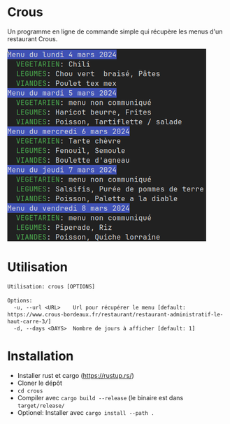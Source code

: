 # Crous

Un programme en ligne de commande simple qui récupère les menus d'un restaurant Crous.

![example](./example.png)

# Utilisation

```
Utilisation: crous [OPTIONS]

Options:
  -u, --url <URL>    Url pour récupérer le menu [default: https://www.crous-bordeaux.fr/restaurant/restaurant-administratif-le-haut-carre-3/]
  -d, --days <DAYS>  Nombre de jours à afficher [default: 1]
```

# Installation

- Installer rust et cargo (https://rustup.rs/)
- Cloner le dépôt
- `cd crous`
- Compiler avec `cargo build --release` (le binaire est dans `target/release/`
- Optionel: Installer avec `cargo install --path .`

